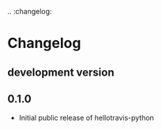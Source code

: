 .. :changelog:

Changelog
=========

development version
-------------------

0.1.0
-----

* Initial public release of hellotravis-python
